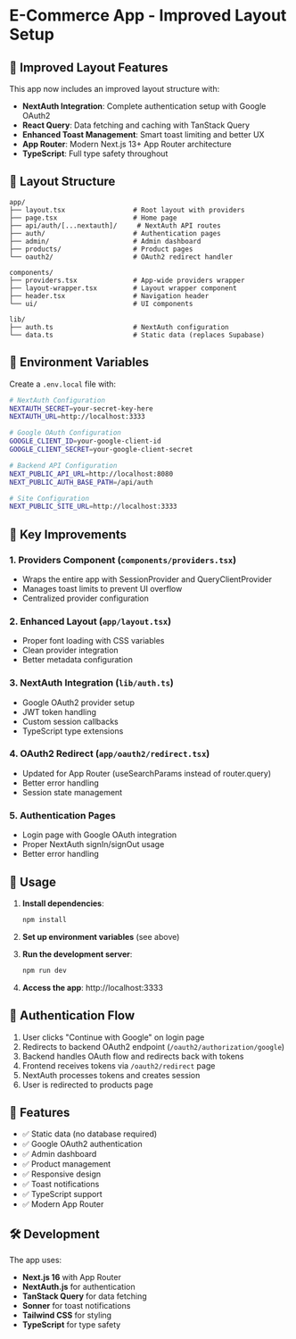 # E-Commerce App - Improved Layout Setup

## 🚀 Improved Layout Features

This app now includes an improved layout structure with:

- **NextAuth Integration**: Complete authentication setup with Google OAuth2
- **React Query**: Data fetching and caching with TanStack Query
- **Enhanced Toast Management**: Smart toast limiting and better UX
- **App Router**: Modern Next.js 13+ App Router architecture
- **TypeScript**: Full type safety throughout

## 📁 Layout Structure

```
app/
├── layout.tsx                 # Root layout with providers
├── page.tsx                   # Home page
├── api/auth/[...nextauth]/     # NextAuth API routes
├── auth/                      # Authentication pages
├── admin/                     # Admin dashboard
├── products/                  # Product pages
└── oauth2/                    # OAuth2 redirect handler

components/
├── providers.tsx              # App-wide providers wrapper
├── layout-wrapper.tsx         # Layout wrapper component
├── header.tsx                 # Navigation header
└── ui/                        # UI components

lib/
├── auth.ts                    # NextAuth configuration
└── data.ts                    # Static data (replaces Supabase)
```

## 🔧 Environment Variables

Create a `.env.local` file with:

```bash
# NextAuth Configuration
NEXTAUTH_SECRET=your-secret-key-here
NEXTAUTH_URL=http://localhost:3333

# Google OAuth Configuration
GOOGLE_CLIENT_ID=your-google-client-id
GOOGLE_CLIENT_SECRET=your-google-client-secret

# Backend API Configuration
NEXT_PUBLIC_API_URL=http://localhost:8080
NEXT_PUBLIC_AUTH_BASE_PATH=/api/auth

# Site Configuration
NEXT_PUBLIC_SITE_URL=http://localhost:3333
```

## 🎯 Key Improvements

### 1. **Providers Component** (`components/providers.tsx`)
- Wraps the entire app with SessionProvider and QueryClientProvider
- Manages toast limits to prevent UI overflow
- Centralized provider configuration

### 2. **Enhanced Layout** (`app/layout.tsx`)
- Proper font loading with CSS variables
- Clean provider integration
- Better metadata configuration

### 3. **NextAuth Integration** (`lib/auth.ts`)
- Google OAuth2 provider setup
- JWT token handling
- Custom session callbacks
- TypeScript type extensions

### 4. **OAuth2 Redirect** (`app/oauth2/redirect.tsx`)
- Updated for App Router (useSearchParams instead of router.query)
- Better error handling
- Session state management

### 5. **Authentication Pages**
- Login page with Google OAuth integration
- Proper NextAuth signIn/signOut usage
- Better error handling

## 🚀 Usage

1. **Install dependencies**:
   ```bash
   npm install
   ```

2. **Set up environment variables** (see above)

3. **Run the development server**:
   ```bash
   npm run dev
   ```

4. **Access the app**: http://localhost:3333

## 🔐 Authentication Flow

1. User clicks "Continue with Google" on login page
2. Redirects to backend OAuth2 endpoint (`/oauth2/authorization/google`)
3. Backend handles OAuth flow and redirects back with tokens
4. Frontend receives tokens via `/oauth2/redirect` page
5. NextAuth processes tokens and creates session
6. User is redirected to products page

## 📱 Features

- ✅ Static data (no database required)
- ✅ Google OAuth2 authentication
- ✅ Admin dashboard
- ✅ Product management
- ✅ Responsive design
- ✅ Toast notifications
- ✅ TypeScript support
- ✅ Modern App Router

## 🛠️ Development

The app uses:
- **Next.js 16** with App Router
- **NextAuth.js** for authentication
- **TanStack Query** for data fetching
- **Sonner** for toast notifications
- **Tailwind CSS** for styling
- **TypeScript** for type safety
